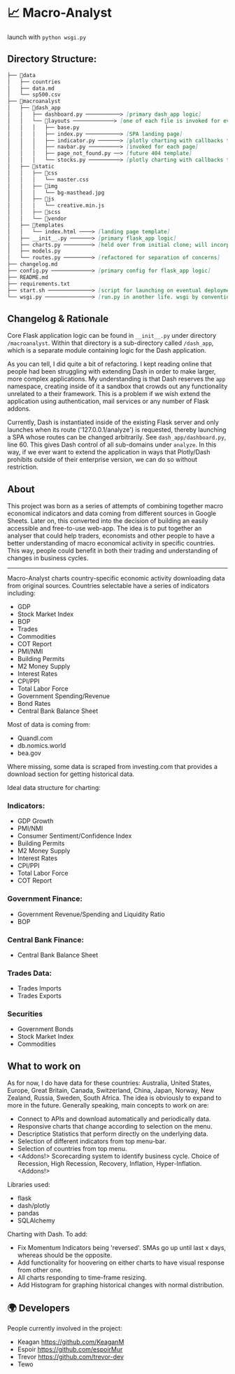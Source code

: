 # 📈 Macro-Analyst 

launch with `python wsgi.py`

## Directory Structure:
```md
├── 📂data
│   ├── countries
│   ├── data.md
│   └── sp500.csv
├── 📂macroanalyst
│   ├── 📂dash_app
│   │   ├── dashboard.py ───────────> [primary dash_app logic]
│   │   └── 📂layouts ─────────────> [one of each file is invoked for every page view]
│   │   │   ├── base.py
│   │   │   ├── index.py ───────────> [SPA landing page]
│   │   │   ├── indicator.py ───────> [plotly charting with callbacks to APIs]
│   │   │   ├── navbar.py ──────────> [invoked for each page]
│   │   │   ├── page_not_found.py ──> [future 404 template]
│   │   │   └── stocks.py ──────────> [plotly charting with callbacks to APIs]
│   ├── 📂static
│   │   ├── 📂css
│   │   │   └── master.css
│   │   ├── 📂img
│   │   │   └── bg-masthead.jpg
│   │   ├── 📂js
│   │   │   └── creative.min.js
│   │   ├── 📂scss
│   │   └── 📂vendor
│   ├── 📂templates
│   │   └── index.html ────> [landing page template]
│   ├── __init__.py ───────> [primary flask_app logic]
│   ├── charts.py ─────────> [held over from initial clone; will incorporate]
│   ├── models.py
│   └── routes.py ─────────> [refactored for separation of concerns]
├── changelog.md
├── config.py ─────────────> [primary config for flask_app logic]
├── README.md
├── requirements.txt
├── start.sh ──────────────> [script for launching on eventual deployment]
└── wsgi.py ───────────────> [run.py in another life. wsgi by convention]
```
## Changelog & Rationale

Core Flask application logic can be found in `__init__.py` under directory `/macroanalyst`. Within that directory is a sub-directory called `/dash_app`, which is a separate module containing logic for the Dash application.

As you can tell, I did quite a bit of refactoring. I kept reading online that people had been struggling with extending Dash in order to make larger, more complex applications. My understanding is that Dash reserves the `app` namespace, creating inside of it a sandbox that crowds out any functionality unrelated to a their framework. This is a problem if we wish extend the application using authentication, mail services or any number of Flask addons.

Currently, Dash is instantiated inside of the existing Flask server and only launches when its route ('127.0.0.1/analyze') is requested, thereby launching a SPA whose routes can be changed arbitrarily. See `dash_app/dashboard.py`, line 60. This gives Dash control of all sub-domains under `analyze`. In this way, if we ever want to extend the application in ways that Plotly/Dash prohibits outside of their enterprise version, we can do so without restriction.

## About

This project was born as a series of attempts of combining together macro economical indicators and data coming from different sources in Google Sheets. Later on, this converted into the decision of building an easily accessible and free-to-use web-app. The idea is to put together an analyser that could help traders, economists and other people to have a better understanding of macro economical activity in specific countries. This way, people could benefit in both their trading and understanding of changes in business cycles. 

--------------
Macro-Analyst charts country-specific economic activity downloading data from original sources. Countries selectable have a series of indicators including:
- GDP
- Stock Market Index 
- BOP
- Trades
- Commodities
- COT Report
- PMI/NMI
- Building Permits
- M2 Money Supply
- Interest Rates
- CPI/PPI
- Total Labor Force
- Government Spending/Revenue
- Bond Rates
- Central Bank Balance Sheet

Most of data is coming from:
- Quandl.com
- db.nomics.world
- bea.gov

Where missing, some data is scraped from investing.com that provides a download section for getting historical data. 


Ideal data structure for charting:
### Indicators:
- GDP Growth
- PMI/NMI
- Consumer Sentiment/Confidence Index 
- Building Permits
- M2 Money Supply
- Interest Rates
- CPI/PPI
- Total Labor Force
- COT Report

### Government Finance:
- Government Revenue/Spending and Liquidity Ratio
- BOP

### Central Bank Finance:
- Central Bank Balance Sheet

### Trades Data:
- Trades Imports
- Trades Exports

### Securities
- Government Bonds
- Stock Market Index
- Commodities

## What to work on
As for now, I do have data for these countries: Australia, United States, Europe, Great Britain, Canada, Switzerland, China, Japan, Norway, New Zealand, Russia, Sweden, South Africa. The idea is obviously to expand to more in the future. 
Generally speaking, main concepts to work on are:
- Connect to APIs and download automatically and periodically data.
- Responsive charts that change according to selection on the menu.
- Descriptice Statistics that perform directly on the underlying data.
- Selection of different indicators from top menu-bar.
- Selection of countries from top menu.
- <Addons!> Scorecarding system to identify business cycle. Choice of Recession, High Recession, Recovery, Inflation, Hyper-Inflation. <Addons!>

Libraries used:
- flask
- dash/plotly
- pandas
- SQLAlchemy

Charting with Dash.
To add:
- Fix Momentum Indicators being 'reversed'. SMAs go up until last x days, whereas should be the opposite.
- Add functionality for hoovering on either charts to have visual response from other one. 
- All charts responding to time-frame resizing.  
- Add Histogram for graphing historical changes with normal distribution. 

## 🌍 Developers
People currently involved in the project:
- Keagan https://github.com/KeaganM
- Espoir https://github.com/espoirMur
- Trevor https://github.com/trevor-dev
- Tewo 
